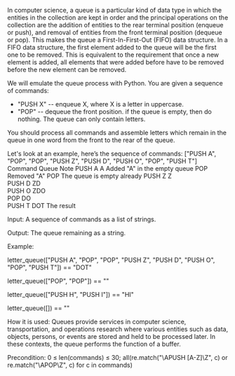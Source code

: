 In computer science, a queue is a particular kind of data type in which the entities in the collection are kept in order and the principal operations on the collection are the addition of entities to the rear terminal position (enqueue or push), and removal of entities from the front terminal position (dequeue or pop). This makes the queue a First-In-First-Out (FIFO) data structure. In a FIFO data structure, the first element added to the queue will be the first one to be removed. This is equivalent to the requirement that once a new element is added, all elements that were added before have to be removed before the new element can be removed.

We will emulate the queue process with Python. You are given a sequence of commands:
- "PUSH X" -- enqueue X, where X is a letter in uppercase.
- "POP" -- dequeue the front position. if the queue is empty, then do nothing.
The queue can only contain letters.

You should process all commands and assemble letters which remain in the queue in one word from the front to the rear of the queue.

Let's look at an example, here’s the sequence of commands:
["PUSH A", "POP", "POP", "PUSH Z", "PUSH D", "PUSH O", "POP", "PUSH T"]
Command 	Queue 	Note
PUSH A 	A 	Added "A" in the empty queue
POP 		Removed "A"
POP 		The queue is empty already
PUSH Z 	Z 	
PUSH D 	ZD 	
PUSH O 	ZDO 	
POP 	DO 	
PUSH T 	DOT 	The result

Input: A sequence of commands as a list of strings.

Output: The queue remaining as a string.

Example:

letter_queue(["PUSH A", "POP", "POP", "PUSH Z", "PUSH D", "PUSH O", "POP", "PUSH T"]) == "DOT"

letter_queue(["POP", "POP"]) == ""

letter_queue(["PUSH H", "PUSH I"]) == "HI"

letter_queue([]) == ""


How it is used: Queues provide services in computer science, transportation, and operations research where various entities such as data, objects, persons, or events are stored and held to be processed later. In these contexts, the queue performs the function of a buffer.

Precondition:
0 ≤ len(commands) ≤ 30;
all(re.match("\APUSH [A-Z]\Z", c) or re.match("\APOP\Z", c) for c in commands)
